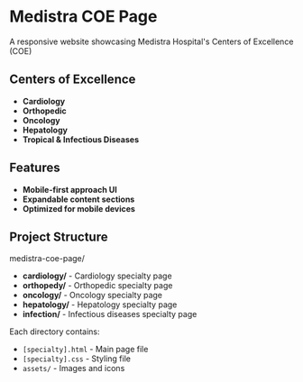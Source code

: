 # Medistra COE Page

A responsive website showcasing Medistra Hospital's Centers of Excellence (COE)

## Centers of Excellence

- **Cardiology** 
- **Orthopedic** 
- **Oncology** 
- **Hepatology** 
- **Tropical & Infectious Diseases**

## Features

- **Mobile-first approach UI**
- **Expandable content sections**
- **Optimized for mobile devices**

## Project Structure

medistra-coe-page/
- **cardiology/** - Cardiology specialty page
- **orthopedy/** - Orthopedic specialty page  
- **oncology/** - Oncology specialty page
- **hepatology/** - Hepatology specialty page
- **infection/** - Infectious diseases specialty page

Each directory contains:
- `[specialty].html` - Main page file
- `[specialty].css` - Styling file
- `assets/` - Images and icons

